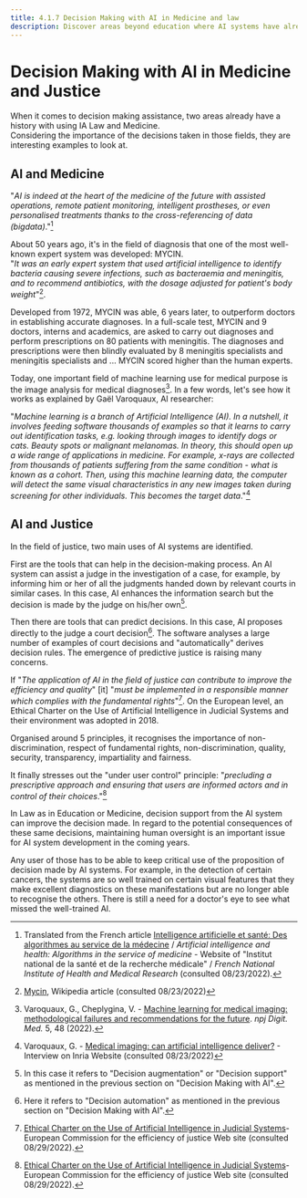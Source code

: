 ```yaml
---
title: 4.1.7 Decision Making with AI in Medicine and law
description: Discover areas beyond education where AI systems have already profoundly changed the way decisions are made.
---
```

# Decision Making with AI in Medicine and Justice

When it comes to decision making assistance, two areas already have a history with using IA Law and Medicine.  
Considering the importance of the decisions taken in those fields, they are interesting examples to look at.

## AI and Medicine

"*AI is indeed at the heart of the medicine of the future with assisted operations, remote patient monitoring, intelligent prostheses, or even personalised treatments thanks to the cross-referencing of data (bigdata)*."[^1]

About 50 years ago, it's in the field of diagnosis that one of the most well-known expert system was developed: MYCIN.  
"*It was an early expert system that used artificial intelligence to identify bacteria causing severe infections, such as bacteraemia and meningitis, and to recommend antibiotics, with the dosage adjusted for patient's body weight*"[^2].

Developed from 1972, MYCIN was able, 6 years later, to outperform doctors in establishing accurate diagnoses. In a full-scale test, MYCIN and 9 doctors, interns and academics, are asked to carry out diagnoses and perform prescriptions on 80 patients with meningitis. The diagnoses and prescriptions were then blindly evaluated by 8 meningitis specialists and meningitis specialists and ... MYCIN scored higher than the human experts.

Today, one important field of machine learning use for medical purpose is the image analysis for medical diagnoses[^3]. In a few words, let's see how it works as explained by Gaël Varoquaux, AI researcher:

"*Machine learning is a branch of Artificial Intelligence (AI). In a nutshell, it involves feeding software thousands of examples so that it learns to carry out identification tasks, e.g. looking through images to identify dogs or cats. Beauty spots or malignant melanomas. In theory, this should open up a wide range of applications in medicine. For example, x-rays are collected from thousands of patients suffering from the same condition - what is known as a cohort. Then, using this machine learning data, the computer will detect the same visual characteristics in any new images taken during screening for other individuals. This becomes the target data*."[^4]

## AI and Justice

In the field of justice, two main uses of AI systems are identified.

First are the tools that can help in the decision-making process. An AI system can assist a judge in the investigation of a case, for example, by informing him or her of all the judgments handed down by relevant courts in similar cases. In this case, AI enhances the information search but the decision is made by the judge on his/her own[^5].

Then there are tools that can predict decisions. In this case, AI proposes directly to the judge a court decision[^6]. The software analyses a large number of examples of court decisions and "automatically" derives decision rules. The emergence of predictive justice is raising many concerns.

If "*The application of AI in the field of justice can contribute to improve the efficiency and quality*" [it] "*must be implemented in a responsible manner which complies with the fundamental rights*"[^7]. On the European level, an Ethical Charter on the Use of Artificial Intelligence in Judicial Systems and their environment was adopted in
2018.

Organised around 5 principles, it recognises the importance of non-discrimination, respect of fundamental rights, non-discrimination, quality, security, transparency, impartiality and fairness.

It finally stresses out the "under user control" principle: "*precluding a prescriptive approach and ensuring that users are informed actors and in control of their choices*."[^7]

In Law as in Education or Medicine, decision support from the AI system can improve the decision made. In regard to the potential consequences of these same decisions, maintaining human oversight is an important issue for AI system development in the coming years.

Any user of those has to be able to keep critical use of the proposition of decision made by AI systems. For example, in the detection of certain cancers, the systems are so well trained on certain visual features that they make excellent diagnostics on these manifestations but are no longer able to recognise the others. There is still a need for a doctor's eye to see what missed the well-trained AI.

[^1]: Translated from the French article [Intelligence artificielle et santé: Des algorithmes au service de la médecine](https://www.inserm.fr/dossier/intelligence-artificielle-et-sante/) / *Artificial intelligence and health: Algorithms in the service of medicine* - Website of "Institut national de la santé et de la recherche médicale" / *French National Institute of Health and Medical Research* (consulted 08/23/2022).

[^2]: [Mycin](https://en.wikipedia.org/wiki/Mycin), Wikipedia article (consulted 08/23/2022)

[^3]: Varoquaux, G., Cheplygina, V. - [Machine learning for medical imaging: methodological failures and recommendations for the future](https://doi.org/10.1038/s41746-022-00592-y). *npj Digit. Med.* 5, 48 (2022).

[^4]: Varoquaux, G. - [Medical imaging: can artificial intelligence deliver?](https://www.inria.fr/en/medical-imagingartificial-intelligence-automatic-learning) - Interview on Inria Website (consulted 08/23/2022)

[^5]: In this case it refers to "Decision augmentation" or "Decision support" as mentioned in the previous section on "Decision Making with AI".

[^6]: Here it refers to "Decision automation" as mentioned in the previous section on "Decision Making with AI".

[^7]: [Ethical Charter on the Use of Artificial Intelligence in Judicial Systems](https://www.coe.int/en/web/cepej/cepej-european-ethical-charter-on-the-use-of-artificial-intelligence-ai-in-judicial-systems-and-their-environment)- European Commission for the efficiency of justice Web site (consulted 08/29/2022).
